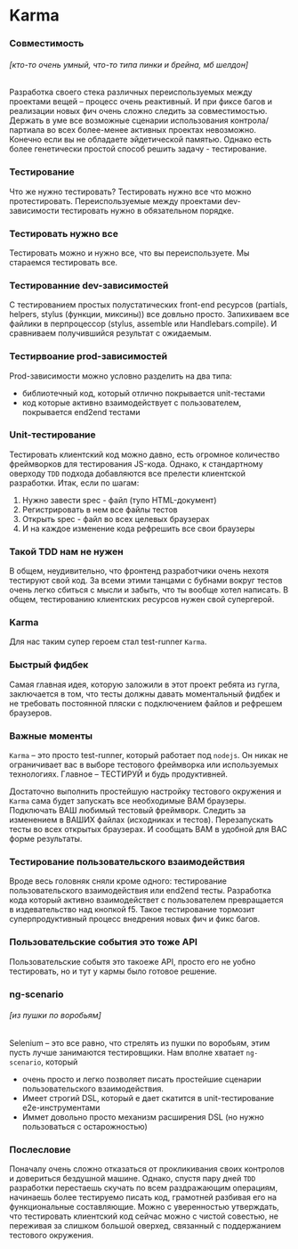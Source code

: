 # Karma

### Совместимость
###### [кто-то очень умный, что-то типа пинки и брейна, мб шелдон]

Разработка своего стека различных переиспользуемых между проектами вещей – процесс очень реактивный. И при фиксе багов и реализации новых фич очень сложно следить за совместимостью. Держать в уме все возможные сценарии использования контрола/партиала во всех более-менее активных проектах невозможно. Конечно если вы не обладаете эйдетической памятью. Однако есть более генетически простой способ решить задачу - тестирование.

### Тестирование

Что же нужно тестировать? Тестировать нужно все что можно протестировать. Переиспользуемые между проектами dev-зависимости тестировать нужно в обязательном порядке.

### Тестировать нужно все

Тестировать можно и нужно все, что вы переиспользуете. Мы стараемся тестировать все.

### Тестированние dev-зависимостей

С тестированием простых полустатических front-end ресурсов (partials, helpers, stylus (функции, миксины)) все довльно просто. Запихиваем все файлики в перпроцессор (stylus, assemble или Handlebars.compile). И сравниваем получившийся результат с ожидаемым.

### Тестирвоание prod-зависимостей
Prod-зависимости можно условно разделить на два типа:
* библиотечный код, который отлично покрывается unit-тестами
* код которые активно взаимодействует с пользователем, покрывается end2end тестами

### Unit-тестирование

Тестировать клиентский код можно давно, есть огромное количество фреймворков для тестирования JS-кода. Однако, к стандартному оверходу `TDD` подхода добавляются все прелести клиентской разработки. Итак, если по шагам:

1. Нужно завести spec - файл (тупо HTML-документ)
2. Регистрировать в нем все файлы тестов
3. Открыть spec - файл во всех целевых браузерах
4. И на каждое изменение кода рефрешить все свои браузеры
 
### Такой TDD нам не нужен
В общем, неудивительно, что фронтенд разработчики очень нехотя тестируют свой код. За всеми этими танцами с бубнами вокруг тестов очень легко сбиться с мысли и забыть, что ты вообще хотел написать.
В общем, тестированию клиентских ресурсов нужен свой супергерой.

### Karma

Для нас таким супер героем стал test-runner `Karma`. 
### Быстрый фидбек
Самая главная идея, которую заложили в этот проект ребята из гугла, заключается в том, что тесты должны давать моментальный фидбек и не требовать постоянной пляски с подключением файлов и рефрешем браузеров.

### Важные моменты

`Karma` – это просто test-runner, который работает под `nodejs`. Он никак не ограничивает вас в выборе тестового фреймворка или используемых технологиях. Главное – ТЕСТИРУЙ и будь продуктивней.

Достаточно выполнить простейшую настройку тестового окружения и `Karma` сама будет запускать все необходимые ВАМ браузеры. Подключать ВАШ любимый тестовый фреймворк. Следить за изменением в ВАШИХ файлах (исходниках и тестов). Перезапускать тесты во всех открытых браузерах. И сообщать ВАМ в удобной для ВАС форме результаты.

### Тестирование пользовательского взаимодействия

Вроде весь головняк сняли кроме одного: тестирование пользовательского взаимодействия или end2end тесты.
Разработка кода который активно взаимодействет с пользователем превращается в издевательство над кнопкой f5.
Такое тестирование тормозит суперпродуктивный процесс внедрения новых фич и фикс багов. 

### Пользовательские события это тоже API

Пользовательские событя это такоеже API, просто его не уобно тестировать, но и тут у кармы было готовое решение.

### ng-scenario
###### [из пушки по воробьям]

Selenium – это все равно, что стрелять из пушки по воробьям, этим пусть лучше занимаются тестировщики.
Нам вполне хватает `ng-scenario`, который
* очень просто и легко позволяет писать простейшие сценарии пользовательского взаимодействия.
* Имеет строгий DSL, который е дает скатится в unit-тестирование e2e-инструментами
* Иммет довольно просто механизм расширения DSL (но нужно пользоваться с остарожностью)

### Послесловие

Поначалу очень сложно отказаться от прокликивания своих контролов и довериться бездушной машине. Однако, спустя пару дней `TDD` разработки перестаешь скучать по всем раздражающим операциям, начинаешь более тестируемо писать код, грамотней разбивая его на функциональные составляющие.
Можно с уверенностью утверждать, что тестировать клиентский код сейчас можно с чистой совестью, не переживая за слишком большой оверхед, связанный с поддержанием тестового окружения.

